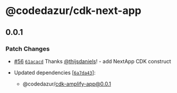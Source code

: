 # @codedazur/cdk-next-app

## 0.0.1

### Patch Changes

- [#56](https://github.com/codedazur/toolkit/pull/56) [`61acacd`](https://github.com/codedazur/toolkit/commit/61acacd74af2bae5ec151df37dd7229f892d91ee) Thanks [@thijsdaniels](https://github.com/thijsdaniels)! - add NextApp CDK construct

- Updated dependencies [[`6a7da43`](https://github.com/codedazur/toolkit/commit/6a7da43a389d6e45740eea9d77f6e993340cb05c)]:
  - @codedazur/cdk-amplify-app@0.0.1
